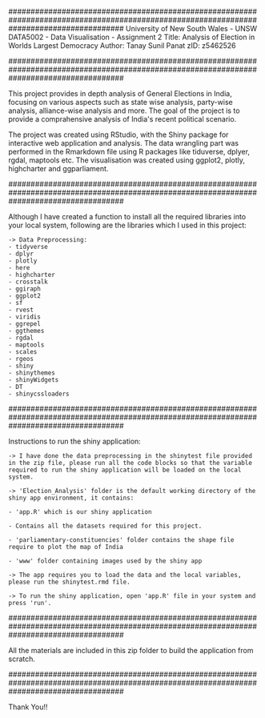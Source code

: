 ##########################################################################################################################################
University of New South Wales - UNSW
DATA5002 - Data Visualisation - Assignment 2
Title: Analysis of Election in Worlds Largest Democracy
Author: Tanay Sunil Panat
zID: z5462526

##########################################################################################################################################

This project provides in depth analysis of General Elections in India, focusing on various aspects such as state wise analysis, party-wise analysis, alliance-wise analysis and more.
The goal of the project is to provide a comprahensive analysis of India's recent political scenario.

The project was created using RStudio, with the Shiny package for interactive web application and analysis. 
The data wrangling part was performed in the Rmarkdown file using R packages like tiduverse, dplyer, rgdal, maptools etc. The visualisation was created using ggplot2, plotly, highcharter and ggparliament.


##########################################################################################################################################

Although I have created a function to install all the required libraries into your local system, following are the libraries which I used in this project:

    -> Data Preprocessing:
	- tidyverse
	- dplyr
	- plotly
	- here
	- highcharter
	- crosstalk
	- ggiraph
	- ggplot2
	- sf
	- rvest
	- viridis
	- ggrepel
	- ggthemes
	- rgdal
	- maptools
	- scales
	- rgeos
	- shiny
	- shinythemes
	- shinyWidgets
	- DT
	- shinycssloaders

##########################################################################################################################################

Instructions to run the shiny application:

    -> I have done the data preprocessing in the shinytest file provided in the zip file, please run all the code blocks so that the variable required to run the shiny application will be loaded on the local system.

    -> 'Election_Analysis' folder is the default working directory of the shiny app environment, it contains:

	- 'app.R' which is our shiny application

	- Contains all the datasets required for this project.

	- 'parliamentary-constituencies' folder contains the shape file require to plot the map of India

	- 'www' folder containing images used by the shiny app

    -> The app requires you to load the data and the local variables, please run the shinytest.rmd file.

    -> To run the shiny application, open 'app.R' file in your system and press 'run'.

##########################################################################################################################################

All the materials are included in this zip folder to build the application from scratch.

##########################################################################################################################################

Thank You!!
